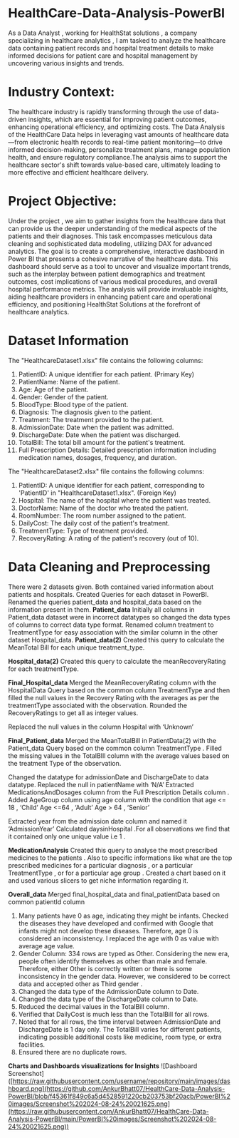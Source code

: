 # HealthCare-Data-Analysis-PowerBI
As a Data Analyst , working for HealthStat solutions , a company specializing in healthcare analytics , I am tasked to analyze the healthcare data containing patient records and hospital treatment details to make informed decisions for patient care and hospital management by uncovering various insights and trends.

# Industry Context:
The healthcare industry is rapidly transforming through the use of data-driven insights, which are essential for improving patient outcomes, enhancing operational efficiency, and optimizing costs. The Data Analysis of the HealthCare Data helps in leveraging vast amounts of healthcare data—from electronic health records to real-time patient monitoring—to drive informed decision-making, personalize treatment plans, manage population health, and ensure regulatory compliance.The analysis aims to support the healthcare sector's shift towards value-based care, ultimately leading to more effective and efficient healthcare delivery.

# Project Objective: 
Under the project , we aim to gather insights from the healthcare data that can provide us the deeper understanding of the medical aspects of the patients and their diagnoses. This task encompasses meticulous data cleaning and sophisticated data modeling, utilizing DAX for advanced analytics. The goal is to create a comprehensive, interactive dashboard in Power BI that presents a cohesive narrative of the healthcare data. This dashboard should serve as a tool to uncover and visualize important trends, such as the interplay between patient demographics and treatment outcomes, cost implications of various medical procedures, and overall hospital performance metrics. The analysis will provide invaluable insights, aiding healthcare providers in enhancing patient care and operational efficiency, and positioning HealthStat Solutions at the forefront of healthcare analytics.

# Dataset Information

The "HealthcareDataset1.xlsx" file contains the following columns:
1.	PatientID: A unique identifier for each patient. (Primary Key)
2.	PatientName: Name of the patient.
3.	Age: Age of the patient.
4.	Gender: Gender of the patient.
5.	BloodType: Blood type of the patient.
6.	Diagnosis: The diagnosis given to the patient.
7.	Treatment: The treatment provided to the patient.
8.	AdmissionDate: Date when the patient was admitted.
9.	DischargeDate: Date when the patient was discharged.
10.	TotalBill: The total bill amount for the patient's treatment.
11.	Full Prescription Details: Detailed prescription information including medication names, dosages, frequency, and duration.

The "HealthcareDataset2.xlsx" file contains the following columns:
1.	PatientID: A unique identifier for each patient, corresponding to 'PatientID' in "HealthcareDataset1.xlsx". (Foreign Key)
2.	Hospital: The name of the hospital where the patient was treated.
3.	DoctorName: Name of the doctor who treated the patient.
4.	RoomNumber: The room number assigned to the patient.
5.	DailyCost: The daily cost of the patient's treatment.
6.	TreatmentType: Type of treatment provided.
7.	RecoveryRating: A rating of the patient's recovery (out of 10).


# Data Cleaning and Preprocessing

There were 2 datasets given. Both contained varied information about patients and hospitals.
Created Queries for each dataset in PowerBI.
Renamed the queries patient_data and hospital_data based on the information present in them.
**Patient_data**
Initially all columns in Patient_data dataset were in incorrect datatypes so changed the data types of columns to correct data type format.
Renamed column  treatment to TreatmentType for easy association with the similar column in the other dataset Hospital_data.
**Patient_data(2)**
Created this query to calculate the MeanTotal Bill for each unique treatment_type.

**Hospital_data(2)**
Created this query to calculate the meanRecoveryRating for each treatmentType.

**Final_Hospital_data**
Merged the MeanRecoveryRating column with the HospitalData Query based on the common column TreatmentType and then filled the null values in the Recovery Rating with the averages as per the treatmentType associated with the observation. Rounded the  RecoveryRatings to get all as integer values.

Replaced the null values in the column Hospital with ‘Unknown’

**Final_Patient_data** 
Merged the MeanTotalBill in PatientData(2) with the Patient_data Query based on the common column TreatmentType . Filled the missing values in the TotalBIll column with the average values based on the treatment Type of the observation.

Changed the datatype for admissionDate and DischargeDate to data datatype.
Replaced the null in patientName with ‘N/A’
Extracted MedicationsAndDosages column from the Full Prescription Details column .
Added AgeGroup column using age column with the condition that 
age <= 18 , ‘Child’ 
Age <=64 , ‘Adult’
Age > 64 , ‘Senior’

Extracted year from the admission date column and named it ‘AdmissionYear’
Calculated daysinHospital .For all observations we find that it contained only one unique value i.e 1 .

**MedicationAnalysis**
Created this query to analyse the most prescribed medicines to the patients . Also to specific informations like what are the top prescribed medicines for a particular diagnosis , or a particular TreatmentType , or for a particular age group . Created a chart based on it and used various slicers to get niche information regarding it.

**Overall_data**
Merged final_hospital_data and final_patientData based on common patientId column
1.	Many patients have 0 as age, indicating they might be infants. Checked the diseases they have developed and confirmed with Google that infants might not develop these diseases. Therefore, age 0 is considered an inconsistency. I replaced the age with 0 as value with average age value.
2.	Gender Column: 334 rows are typed as Other. Considering the new era, people often identify themselves as other than male and female. Therefore, either Other is correctly written or there is some inconsistency in the gender data. However, we considered to be correct data and accepted other as Third gender .
3.	Changed the data type of the AdmissionDate column to Date.
4.	Changed the data type of the DischargeDate column to Date.
5.	Reduced the decimal values in the TotalBill column.
6.	Verified that DailyCost is much less than the TotalBill for all rows.
7.	Noted that for all rows, the time interval between AdmissionDate and DischargeDate is 1 day only. The TotalBill varies for different patients, indicating possible additional costs like medicine, room type, or extra facilities.
8.	Ensured there are no duplicate rows.



**Charts and Dashboards visualizations for Insights**
![Dashboard Screenshot]([https://raw.githubusercontent.com/username/repository/main/images/dashboard.png](https://github.com/AnkurBhatt07/HealthCare-Data-Analysis-PowerBI/blob/f45361f849c6a5d4528591220cb203753bf20acb/PowerBI%20images/Screenshot%202024-08-24%20021625.png](https://raw.githubusercontent.com/AnkurBhatt07/HealthCare-Data-Analysis-PowerBI/main/PowerBI%20images/Screenshot%202024-08-24%20021625.png))




